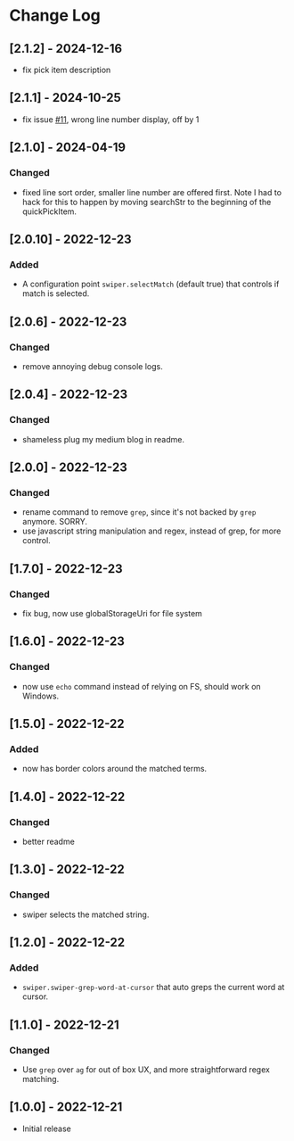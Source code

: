 # Change Log

## [2.1.2] - 2024-12-16

- fix pick item description

## [2.1.1] - 2024-10-25

- fix issue [#11](https://github.com/wenhoujx/swiper/issues/11), wrong line number display, off by 1

## [2.1.0] - 2024-04-19

### Changed

- fixed line sort order, smaller line number are offered first. Note I had to hack for this to happen by moving searchStr to the beginning of the quickPickItem.

## [2.0.10] - 2022-12-23

### Added

- A configuration point `swiper.selectMatch` (default true) that controls if match is selected.

## [2.0.6] - 2022-12-23

### Changed

- remove annoying debug console logs.

## [2.0.4] - 2022-12-23

### Changed

- shameless plug my medium blog in readme.

## [2.0.0] - 2022-12-23

### Changed

- rename command to remove `grep`, since it's not backed by `grep` anymore. SORRY.
- use javascript string manipulation and regex, instead of grep, for more control.

## [1.7.0] - 2022-12-23

### Changed

- fix bug, now use globalStorageUri for file system

## [1.6.0] - 2022-12-23

### Changed

- now use `echo` command instead of relying on FS, should work on Windows.

## [1.5.0] - 2022-12-22

### Added

- now has border colors around the matched terms.

## [1.4.0] - 2022-12-22

### Changed

- better readme

## [1.3.0] - 2022-12-22

### Changed

- swiper selects the matched string.

## [1.2.0] - 2022-12-22

### Added

- `swiper.swiper-grep-word-at-cursor` that auto greps the current word at cursor.

## [1.1.0] - 2022-12-21

### Changed

- Use `grep` over `ag` for out of box UX, and more straightforward regex matching.

## [1.0.0] - 2022-12-21

- Initial release
